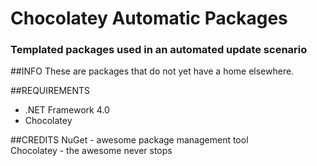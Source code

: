 Chocolatey Automatic Packages
=============================================  
### Templated packages used in an automated update scenario
##INFO
These are packages that do not yet have a home elsewhere.
  
##REQUIREMENTS
* .NET Framework 4.0   
* Chocolatey  
  
##CREDITS
NuGet - awesome package management tool  
Chocolatey - the awesome never stops